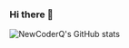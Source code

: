 ### Hi there 👋

<!--
**NewCoderQ/NewCoderQ** is a ✨ _special_ ✨ repository because its `README.md` (this file) appears on your GitHub profile.

Here are some ideas to get you started:

- 🔭 I’m currently working on ...
- 🌱 I’m currently learning ...
- 👯 I’m looking to collaborate on ...
- 🤔 I’m looking for help with ...
- 💬 Ask me about ...
- 📫 How to reach me: ...
- 😄 Pronouns: ...
- ⚡ Fun fact: ...
-->

![NewCoderQ's GitHub stats](https://github-readme-stats.vercel.app/api?username=NewCoderQ&show_icons=true&theme=tokyonight)
